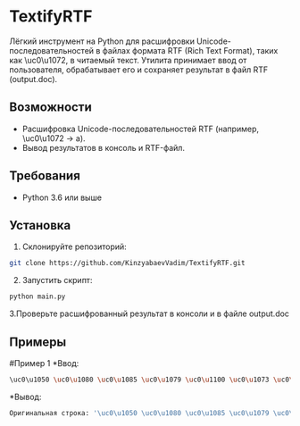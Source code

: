 # TextifyRTF
Лёгкий инструмент на Python для расшифровки Unicode-последовательностей в файлах формата RTF (Rich Text Format), таких как \uc0\u1072, в читаемый текст. Утилита принимает ввод от пользователя, обрабатывает его и сохраняет результат в файл RTF (output.doc).

## Возможности
* Расшифровка Unicode-последовательностей RTF (например, \uc0\u1072 → а).
* Вывод результатов в консоль и RTF-файл.
  
## Требования
* Python 3.6 или выше

## Установка
1. Склонируйте репозиторий: 
```bash
git clone https://github.com/KinzyabaevVadim/TextifyRTF.git
```
2. Запустить скрипт:
```bash
python main.py
```
3.Проверьте расшифрованный результат в консоли и в файле output.doc

## Примеры 
#Пример 1
 *Ввод:
```bash
\uc0\u1050 \uc0\u1080 \uc0\u1085 \uc0\u1079 \uc0\u1100 \uc0\u1073 \uc0\u1072 \uc0\u1077 \uc0\u1074
```

*Вывод:
``` bash
Оригинальная строка: '\uc0\u1050 \uc0\u1080 \uc0\u1085 \uc0\u1079 \uc0\u1100 \uc0\u1073 \uc0\u1072 \uc0\u1077 \uc0\u1074' | Расшифрованный текст: 'Кинзябаев'
```
